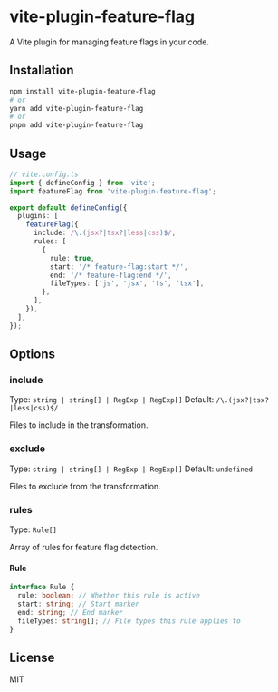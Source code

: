 # vite-plugin-feature-flag

A Vite plugin for managing feature flags in your code.

## Installation

```bash
npm install vite-plugin-feature-flag
# or
yarn add vite-plugin-feature-flag
# or
pnpm add vite-plugin-feature-flag
```

## Usage

```ts
// vite.config.ts
import { defineConfig } from 'vite';
import featureFlag from 'vite-plugin-feature-flag';

export default defineConfig({
  plugins: [
    featureFlag({
      include: /\.(jsx?|tsx?|less|css)$/,
      rules: [
        {
          rule: true,
          start: '/* feature-flag:start */',
          end: '/* feature-flag:end */',
          fileTypes: ['js', 'jsx', 'ts', 'tsx'],
        },
      ],
    }),
  ],
});
```

## Options

### include

Type: `string | string[] | RegExp | RegExp[]`
Default: `/\.(jsx?|tsx?|less|css)$/`

Files to include in the transformation.

### exclude

Type: `string | string[] | RegExp | RegExp[]`
Default: `undefined`

Files to exclude from the transformation.

### rules

Type: `Rule[]`

Array of rules for feature flag detection.

#### Rule

```ts
interface Rule {
  rule: boolean; // Whether this rule is active
  start: string; // Start marker
  end: string; // End marker
  fileTypes: string[]; // File types this rule applies to
}
```

## License

MIT
